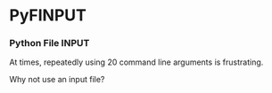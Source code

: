 # PyFINPUT
### Python File INPUT
At times, repeatedly using 20 command line arguments is frustrating.

Why not use an input file?

